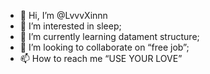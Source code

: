 - 👋 Hi, I’m @LvvvXinnn
- 👀 I’m interested in sleep;
- 🌱 I’m currently learning datament structure;
- 💞️ I’m looking to collaborate on “free job”;
- 📫 How to reach me “USE YOUR LOVE”

<!---
LvvvXinnn/LvvvXinnn is a ✨ special ✨ repository because its `README.md` (this file) appears on your GitHub profile.
You can click the Preview link to take a look at your changes.
--->

